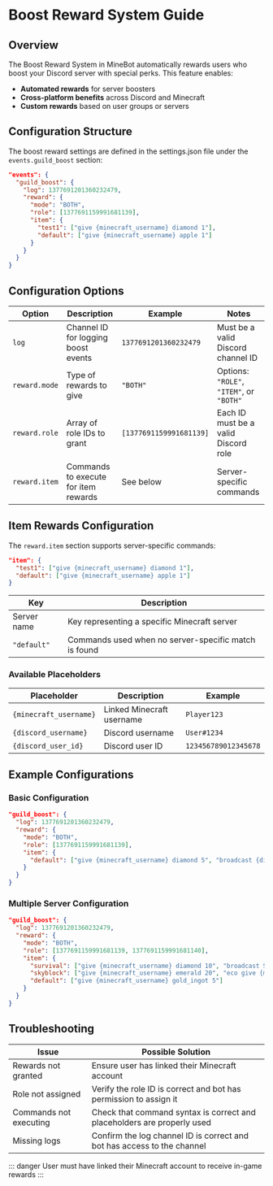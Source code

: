 # Boost Reward System Guide

## Overview

The Boost Reward System in MineBot automatically rewards users who boost your Discord server with special perks. This feature enables:

- **Automated rewards** for server boosters
- **Cross-platform benefits** across Discord and Minecraft
- **Custom rewards** based on user groups or servers

## Configuration Structure

The boost reward settings are defined in the settings.json file under the `events.guild_boost` section:

```json
"events": {
  "guild_boost": {
    "log": 1377691201360232479,
    "reward": {
      "mode": "BOTH",
      "role": [1377691159991681139],
      "item": {
        "test1": ["give {minecraft_username} diamond 1"],
        "default": ["give {minecraft_username} apple 1"]
      }
    }
  }
}
```

## Configuration Options

| Option        | Description                          | Example                 | Notes                                    |
| ------------- | ------------------------------------ | ----------------------- | ---------------------------------------- |
| `log`         | Channel ID for logging boost events  | `1377691201360232479`   | Must be a valid Discord channel ID       |
| `reward.mode` | Type of rewards to give              | `"BOTH"`                | Options: `"ROLE"`, `"ITEM"`, or `"BOTH"` |
| `reward.role` | Array of role IDs to grant           | `[1377691159991681139]` | Each ID must be a valid Discord role     |
| `reward.item` | Commands to execute for item rewards | See below               | Server-specific commands                 |

## Item Rewards Configuration

The `reward.item` section supports server-specific commands:

```json
"item": {
  "test1": ["give {minecraft_username} diamond 1"],
  "default": ["give {minecraft_username} apple 1"]
}
```

| Key         | Description                                          |
| ----------- | ---------------------------------------------------- |
| Server name | Key representing a specific Minecraft server         |
| `"default"` | Commands used when no server-specific match is found |

### Available Placeholders

| Placeholder            | Description               | Example              |
| ---------------------- | ------------------------- | -------------------- |
| `{minecraft_username}` | Linked Minecraft username | `Player123`          |
| `{discord_username}`   | Discord username          | `User#1234`          |
| `{discord_user_id}`    | Discord user ID           | `123456789012345678` |

## Example Configurations

### Basic Configuration

```json
"guild_boost": {
  "log": 1377691201360232479,
  "reward": {
    "mode": "BOTH",
    "role": [1377691159991681139],
    "item": {
      "default": ["give {minecraft_username} diamond 5", "broadcast {discord_username} just boosted the server!"]
    }
  }
}
```

### Multiple Server Configuration

```json
"guild_boost": {
  "log": 1377691201360232479,
  "reward": {
    "mode": "BOTH",
    "role": [1377691159991681139, 1377691159991681140],
    "item": {
      "survival": ["give {minecraft_username} diamond 10", "broadcast Server booster {discord_username} has arrived!"],
      "skyblock": ["give {minecraft_username} emerald 20", "eco give {minecraft_username} 5000"],
      "default": ["give {minecraft_username} gold_ingot 5"]
    }
  }
}
```

## Troubleshooting

| Issue                  | Possible Solution                                                       |
| ---------------------- | ----------------------------------------------------------------------- |
| Rewards not granted    | Ensure user has linked their Minecraft account                          |
| Role not assigned      | Verify the role ID is correct and bot has permission to assign it       |
| Commands not executing | Check that command syntax is correct and placeholders are properly used |
| Missing logs           | Confirm the log channel ID is correct and bot has access to the channel |

::: danger
User must have linked their Minecraft account to receive in-game rewards
:::
